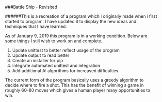 ###Battle Ship - Revisited

######This is a recreation of a program which I originally made when i first started to program. I have updated it to display the new ideas and techniques that I have learned.

As of January 9, 2019 this program is in a working condition. Below are some things I still wish to work on and complete.

1. Update unittest to better reflect usage of the program
2. Update output to read better
3. Create an installer for pip
4. Integrate automated unittest and integration
5. Add additional AI algorithms for increased difficulties


The current form of the program basically uses a greedy algorithm to decide where to fire a shot. This has the benefit of winning a game in roughly 60-80 moves which gives a human player many opportunities to win.
